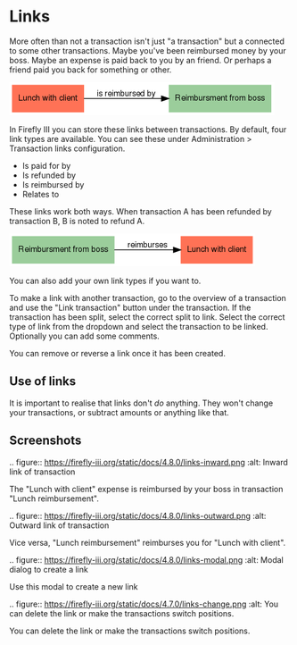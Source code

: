 # Links

More often than not a transaction isn't just "a transaction" but a connected to some other transactions. Maybe you've been reimbursed money by your boss. Maybe an expense is paid back to you by an friend. Or perhaps a friend paid you back for something or other.

![Link](./images/links1.png)

In Firefly III you can store these links between transactions. By default, four link types are available. You can see these under Administration > Transaction links configuration.

* Is paid for by
* Is refunded by
* Is reimbursed by
* Relates to

These links work both ways. When transaction A has been refunded by transaction B, B is noted to refund A.

![Link](./images/links2.png)

You can also add your own link types if you want to.

To make a link with another transaction, go to the overview of a transaction and use the "Link transaction" button under the transaction. If the transaction has been split, select the correct split to link. Select the correct type of link from the dropdown and select the transaction to be linked. Optionally you can add some comments.

You can remove or reverse a link once it has been created.

## Use of links

It is important to realise that links don't *do* anything. They won't change your transactions, or subtract amounts or anything like that.

## Screenshots


.. figure:: https://firefly-iii.org/static/docs/4.8.0/links-inward.png
   :alt: Inward link of transaction

   The "Lunch with client" expense is reimbursed by your boss in transaction "Lunch reimbursement".

.. figure:: https://firefly-iii.org/static/docs/4.8.0/links-outward.png
   :alt: Outward link of transaction

   Vice versa, "Lunch reimbursement" reimburses you for "Lunch with client".

.. figure:: https://firefly-iii.org/static/docs/4.8.0/links-modal.png
   :alt: Modal dialog to create a link

   Use this modal to create a new link

.. figure:: https://firefly-iii.org/static/docs/4.7.0/links-change.png
   :alt: You can delete the link or make the transactions switch positions.

   You can delete the link or make the transactions switch positions.
